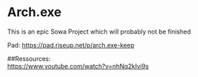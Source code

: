 # Arch.exe

This is an epic Sowa Project which will probably not be finished

Pad: https://pad.riseup.net/p/arch.exe-keep

##Ressources: <br>
https://www.youtube.com/watch?v=nhNq2kIvi9s <br>
